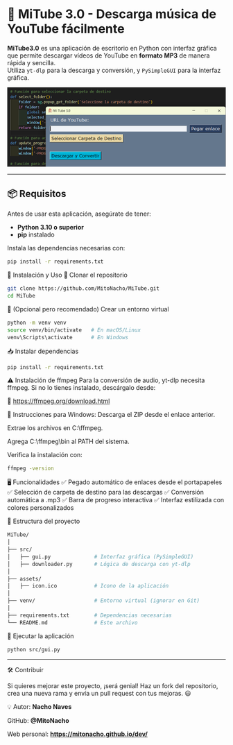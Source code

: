 # 🎵 MiTube 3.0 - Descarga música de YouTube fácilmente

**MiTube3.0** es una aplicación de escritorio en Python con interfaz gráfica que permite descargar vídeos de YouTube en **formato MP3** de manera rápida y sencilla.  
Utiliza `yt-dlp` para la descarga y conversión, y `PySimpleGUI` para la interfaz gráfica.

![Interfaz de MiTubeIII](assets/interfaz.png)

---

## 📦 Requisitos

Antes de usar esta aplicación, asegúrate de tener:

- **Python 3.10 o superior**
- **pip** instalado

Instala las dependencias necesarias con:

```bash
pip install -r requirements.txt
```

🚀 Instalación y Uso
🔽 Clonar el repositorio

```bash
git clone https://github.com/MitoNacho/MiTube.git
cd MiTube

```

📁 (Opcional pero recomendado) Crear un entorno virtual

```bash
python -m venv venv
source venv/bin/activate   # En macOS/Linux
venv\Scripts\activate      # En Windows
```

📥 Instalar dependencias

```bash
pip install -r requirements.txt
```

⚠️ Instalación de ffmpeg
Para la conversión de audio, yt-dlp necesita ffmpeg. Si no lo tienes instalado, descárgalo desde:

🔗 https://ffmpeg.org/download.html

📌 Instrucciones para Windows:
Descarga el ZIP desde el enlace anterior.

Extrae los archivos en C:\ffmpeg.

Agrega C:\ffmpeg\bin al PATH del sistema.

Verifica la instalación con:

```bash
ffmpeg -version
```

🖥️ Funcionalidades
✅ Pegado automático de enlaces desde el portapapeles
✅ Selección de carpeta de destino para las descargas
✅ Conversión automática a .mp3
✅ Barra de progreso interactiva
✅ Interfaz estilizada con colores personalizados


📂 Estructura del proyecto

```bash
MiTube/
│
├── src/
│   ├── gui.py              # Interfaz gráfica (PySimpleGUI)
│   ├── downloader.py       # Lógica de descarga con yt-dlp
│
├── assets/
│   ├── icon.ico            # Icono de la aplicación
│
├── venv/                   # Entorno virtual (ignorar en Git)
│
├── requirements.txt        # Dependencias necesarias
└── README.md               # Este archivo

```

🎵 Ejecutar la aplicación

```bash
python src/gui.py

```

---


🛠️ Contribuir

Si quieres mejorar este proyecto, ¡será genial!
Haz un fork del repositorio, crea una nueva rama y envía un pull request con tus mejoras. 😃

💡 Autor:  **Nacho Naves**

GitHub: **@MitoNacho**

Web personal: **https://mitonacho.github.io/dev/**


